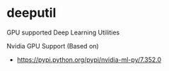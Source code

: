 # deeputil
GPU supported Deep Learning Utilities

Nvidia GPU Support (Based on)
- https://pypi.python.org/pypi/nvidia-ml-py/7.352.0